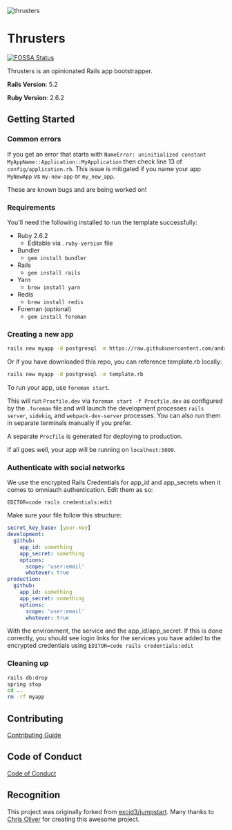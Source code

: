 ![thrusters](https://i.imgur.com/Nfn6FYb.png)

# Thrusters

[![FOSSA Status](https://app.fossa.com/api/projects/git%2Bgithub.com%2Fandrewmcodes%2Fthrusters.svg?type=shield)](https://app.fossa.com/projects/git%2Bgithub.com%2Fandrewmcodes%2Fthrusters?ref=badge_shield)

Thrusters is an opinionated Rails app bootstrapper.

**Rails Version**: 5.2

**Ruby Version**: 2.6.2

## Getting Started

### Common errors

If you get an error that starts with `NameError: uninitialized constant MyAppName::Application::MyApplication` then check line 13 of `config/application.rb`. This issue is mitigated if you name your app `MyNewApp` vs `my-new-app` or `my_new_app`.

These are known bugs and are being worked on!

### Requirements

You'll need the following installed to run the template successfully:

* Ruby 2.6.2
  * Editable via `.ruby-version` file
* Bundler
  * `gem install bundler`
* Rails
  * `gem install rails`
* Yarn
  * `brew install yarn`
* Redis
  * `brew install redis`
* Foreman (optional)
  * `gem install foreman`

### Creating a new app

```bash
rails new myapp -d postgresql -m https://raw.githubusercontent.com/andrewmcodes/thrusters/master/template.rb
```

Or if you have downloaded this repo, you can reference template.rb locally:

```bash
rails new myapp -d postgresql -m template.rb
```

To run your app, use `foreman start`.

This will run `Procfile.dev` via `foreman start -f Procfile.dev` as configured by the `.foreman` file and will launch the development processes `rails server`, `sidekiq`, and `webpack-dev-server` processes. You can also run them in separate terminals manually if you prefer.

A separate `Procfile` is generated for deploying to production.

If all goes well, your app will be running on `localhost:5000`.

### Authenticate with social networks

We use the encrypted Rails Credentials for app_id and app_secrets when it comes to omniauth authentication. Edit them as so:

```
EDITOR=code rails credentials:edit
```

Make sure your file follow this structure:

```yml
secret_key_base: [your-key]
development:
  github:
    app_id: something
    app_secret: something
    options:
      scope: 'user:email'
      whatever: true
production:
  github:
    app_id: something
    app_secret: something
    options:
      scope: 'user:email'
      whatever: true
```

With the environment, the service and the app_id/app_secret. If this is done correctly, you should see login links
for the services you have added to the encrypted credentials using `EDITOR=code rails credentials:edit`

### Cleaning up

```bash
rails db:drop
spring stop
cd ..
rm -rf myapp
```

## Contributing

[Contributing Guide](/CONTRIBUTING.md)

## Code of Conduct

[Code of Conduct](/CODE_OF_CONDUCT.md)

## Recognition

This project was originally forked from [excid3/jumpstart](https://github.com/excid3/jumpstart). Many thanks to [Chris Oliver](https://github.com/excid3) for creating this awesome project.
